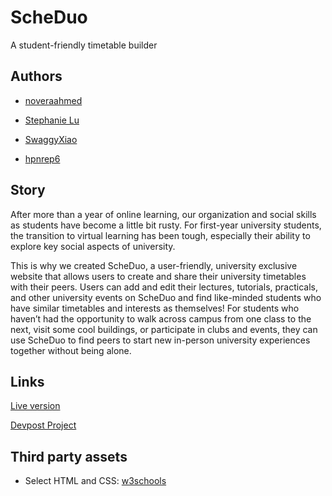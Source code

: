 # ScheDuo
A student-friendly timetable builder

## Authors
- [noveraahmed](https://github.com/noveraahmed)

- [Stephanie Lu](https://github.com/stephanieyflu)

- [SwaggyXiao](https://github.com/SwaggyXiao)

- [hpnrep6](https://github.com/hpnrep6)

## Story
After more than a year of online learning, our organization and social skills as students have become a little bit rusty. For first-year university students, the transition to virtual learning has been tough, especially their ability to explore key social aspects of university.

This is why we created ScheDuo, a user-friendly, university exclusive website that allows users to create and share their university timetables with their peers. Users can add and edit their lectures, tutorials, practicals, and other university events on ScheDuo and find like-minded students who have similar timetables and interests as themselves! For students who haven’t had the opportunity to walk across campus from one class to the next, visit some cool buildings, or participate in clubs and events, they can use ScheDuo to find peers to start new in-person university experiences together without being alone.

## Links
[Live version](https://tranquil-badlands-29747.herokuapp.com/index.html)

[Devpost Project](https://devpost.com/software/scheduo)

## Third party assets
- Select HTML and CSS: [w3schools](https://www.w3schools.com/css/)
